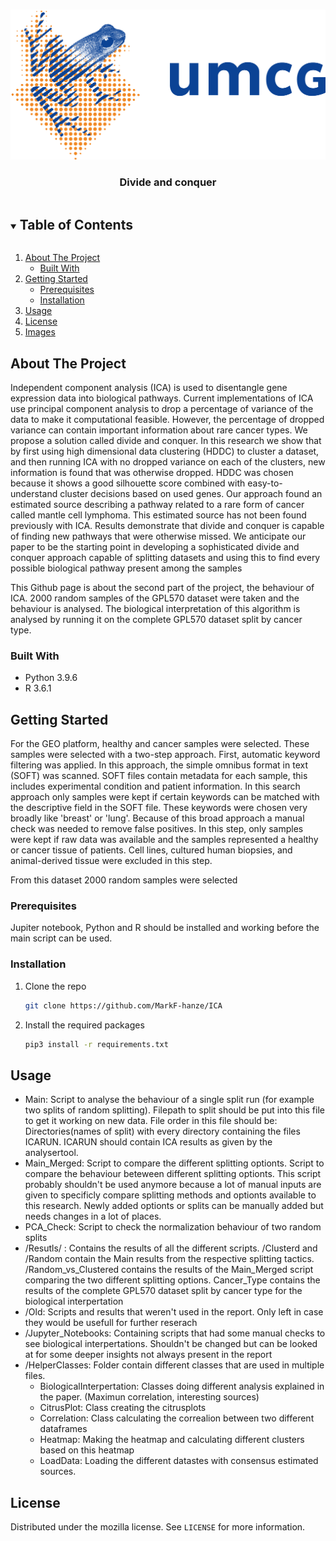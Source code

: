 <!-- PROJECT LOGO -->
<br />
<p align="center">
  <img src="umcg_logo.png" alt="Logo" width="540" height="240">

  <h3 align="center">Divide and conquer</h3>


<!-- TABLE OF CONTENTS -->
<details open="open">
  <summary><h2 style="display: inline-block">Table of Contents</h2></summary>
  <ol>
    <li>
      <a href="#about-the-project">About The Project</a>
      <ul>
        <li><a href="#built-with">Built With</a></li>
      </ul>
    </li>
    <li>
      <a href="#getting-started">Getting Started</a>
      <ul>	
        <li><a href="#prerequisites">Prerequisites</a></li>
        <li><a href="#installation">Installation</a></li>
      </ul>
    </li>
    <li><a href="#usage">Usage</a></li>
    <li><a href="#license">License</a></li>
    <li><a href="#images">Images</a></li>
  </ol>
</details>



<!-- ABOUT THE PROJECT -->
## About The Project
Independent component analysis (ICA) is used to disentangle gene expression data into biological pathways.
Current implementations of ICA use principal component analysis to drop a percentage of variance of the data to
make it computational feasible. However, the percentage of dropped variance can contain important information
about rare cancer types. We propose a solution called divide and conquer. In this research we show that by
first using high dimensional data clustering (HDDC) to cluster a dataset, and then running ICA with no dropped
variance on each of the clusters, new information is found that was otherwise dropped. HDDC was chosen because
it shows a good silhouette score combined with easy-to-understand cluster decisions based on used genes. Our
approach found an estimated source describing a pathway related to a rare form of cancer called mantle cell
lymphoma. This estimated source has not been found previously with ICA. Results demonstrate that divide and
conquer is capable of finding new pathways that were otherwise missed. We anticipate our paper to be the starting
point in developing a sophisticated divide and conquer approach capable of splitting datasets and using this to
find every possible biological pathway present among the samples


This Github page is about the second part of the project, the behaviour of ICA. 2000 random samples of the GPL570 dataset were taken and the behaviour is analysed. The biological interpretation of this algorithm is analysed by running it on the complete GPL570 dataset split by cancer type. 


### Built With

* Python 3.9.6
* R 3.6.1



<!-- GETTING STARTED -->
## Getting Started

For the GEO platform, healthy and cancer samples were selected. These samples were selected with a two-step approach. First, automatic keyword filtering was applied. In this approach, the simple omnibus format in text (SOFT) was scanned. SOFT files contain metadata for each sample, this includes experimental condition and patient information. In this search approach only samples were kept if certain keywords can be matched with the descriptive field in the SOFT file. These keywords were chosen very broadly like 'breast' or 'lung'. Because of this broad approach a manual check was needed to remove false positives. In this step, only samples were kept if raw data was available and the samples represented a healthy or cancer tissue of patients. Cell lines, cultured human biopsies, and animal-derived tissue were excluded in this step. 

From this dataset 2000 random samples were selected

### Prerequisites
Jupiter notebook, Python and R should be installed and working before the main script can be used. 

### Installation

1. Clone the repo
   ```sh
   git clone https://github.com/MarkF-hanze/ICA
   ```
2. Install the required packages
   ```sh
   pip3 install -r requirements.txt
   ```

<!-- USAGE EXAMPLES -->
## Usage
- Main: Script to analyse the behaviour of a single split run (for example two splits of random splitting). Filepath to split should be put into this file to get it working on new data. File order in this file should be: Directories(names of split) with every directory containing the files ICARUN. ICARUN should contain ICA results as given by the analysertool. 
- Main_Merged: Script to compare the different splitting optionts. Script to compare the behaviour beteween different splitting optionts. This script probably shouldn't be used anymore because a lot of manual inputs are given to specificly compare splitting methods and optionts available to this research. Newly added optionts or splits can be manually added but needs changes in a lot of places.
- PCA_Check: Script to check the normalization behaviour of two random splits
- /Resutls/ : Contains the results of all the different scripts. /Clusterd and /Random contain the Main results from the respective splitting tactics. /Random_vs_Clustered contains the results of the Main_Merged script comparing the two different splitting options. Cancer_Type contains the results of the complete GPL570 dataset split by cancer type for the biological interpertation
- /Old: Scripts and results that weren't used in the report. Only left in case they would be usefull for further reserach
- /Jupyter_Notebooks: Containing scripts that had some manual checks to see biological interpertations. Shouldn't be changed but can be looked at for some deeper insights not always present in the report
- /HelperClasses: Folder contain different classes that are used in multiple files. 
  * BiologicalInterpertation:  Classes doing different analysis explained in the paper. (Maximun correlation, interesting sources)
  * CitrusPlot: Class creating the citrusplots
  * Correlation: Class calculating the correalion between two different dataframes
  * Heatmap: Making the heatmap and calculating different clusters based on this heatmap
  * LoadData: Loading the different datastes with consensus estimated sources.



<!-- LICENSE -->
## License

Distributed under the mozilla license. See `LICENSE` for more information.





